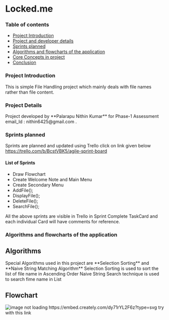 <!DOCTYPE html>
<html lang="en">
<head>
    <meta charset="UTF-8">
    <meta http-equiv="X-UA-Compatible" content="IE=edge">
    <meta name="viewport" content="width=device-width, initial-scale=1.0">
    <title>Document</title>
</head>
<body>
<h1>Locked.me</h1>
<h3>Table of contents</h3> 
<ul>
  <li><a href="#Intro">Project Introduction</a></li>
  <li><a href="#ProjectDetails">Project and developer details</a></li>
  <li><a href="#Sprints">Sprints planned</a></li>
  <li><a href="#FlowAlgo">Algorithms and flowcharts of the application</a></li>
  <!--Techno used-->
  <li><a href="#CoreConcepts">Core Concepts in project</a></li>
  <li><a href="#Conclusion">Conclusion</a></li>
</ul>
<h3><a id="#Intro">Project Introduction</a></h3>
  This is simple File Handling project which mainly deals with file names rather than file content.
<h3><a id="#ProjectDetails">Project Details</a></h3>
  Project developed by **Palarapu Nithin Kumar** for Phase-1 Assessment email_Id : nithin6425@gmail.com .
<h3><a id="#Sprints">Sprints planned</a></h3>
  Sprints are planned and updated using Trello click on link given below<br>
  <a href="https://trello.com/b/BcstVBK5/agile-sprint-board" target="_blank">https://trello.com/b/BcstVBK5/agile-sprint-board</a>
  <h4>List of Sprints</h4>
  <ul>
    <li>Draw Flowchart</li>
    <li>Create Welcome Note and Main Menu</li>
    <li>Create Secondary Menu</li>
    <li>AddFile();</li>
    <li>DisplayFile();</li>
    <li>DeleteFile();</li>
    <li>SearchFile();</li>
   </ul>
   All the above sprints are visible in Trello in Sprint Complete TaskCard and each individual Card will have comments for reference.
<h3><a id="#FlowAlgo">Algorithms and flowcharts of the application</a></h3>
  <h2>Algorithms</h2>
    Special Algorithms used in this project are **Selection Sorting** and **Naive String Matching Algorithm** 
    Selection Sorting is used to sort the list of file name in Ascending Order
    Naive String Search technique is used to search fime name in List
    <h2>Flowchart</h2>
        <img src="https://embed.creately.com/dy71rYL2F6z?type=svg" alt="image not loading https://embed.creately.com/dy71rYL2F6z?type=svg try with this link">
</body>
</html>
